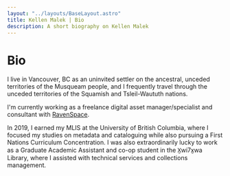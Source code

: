 ```yaml
---
layout: "../layouts/BaseLayout.astro"
title: Kellen Malek | Bio
description: A short biography on Kellen Malek
---
```


# Bio

I live in Vancouver, BC as an uninvited settler on the ancestral, unceded territories of the Musqueam people, and I frequently travel through the unceded territories of the Squamish and Tsleil-Waututh nations.

I'm currently working as a freelance digital asset manager/specialist and consultant with [RavenSpace](https://ravenspacepublishing.org).

In 2019, I earned my MLIS at the University of British Columbia, where I focused my studies on metadata and cataloguing while also pursuing a First Nations Curriculum Concentration. I was also extraordinarily lucky to work as a Graduate Academic Assistant and co-op student in the X̱wi7x̱wa Library, where I assisted with technical services and collections management.
